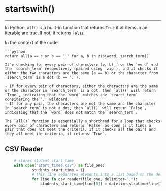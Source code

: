# startswith()


------------

In Python, `all()` is a built-in function that returns `True` if all items in an iterable are true. If not, it returns `False`.

In the context of the code:
```
```python
return all(a == b or b == '.' for a, b in zip(word, search_term))
```
```
It's checking for every pair of characters (a, b) from the `word` and the `search_term` respectively (paired using `zip`), and it checks if either the two characters are the same (a == b) or the character from `search_term` is a dot (b == '.').

- If for every pair of characters, either the characters are the same or the character in `search_term` is a dot, then `all()` will return `True`, indicating that the `word` matches the `search_term` considering the '.' wildcard.
- If for any pair, the characters are not the same and the character in `search_term` is not a dot, then `all()` will return `False`, indicating that the `word` does not match the `search_term`.

The `all()` function is essentially a shorthand for a loop that checks every pair of characters and returns `False` as soon as it finds a pair that does not meet the criteria. If it checks all the pairs and they all meet the criteria, it returns `True`.
```


## CSV Reader 
```python
    # stores student start time 
    with open("start_times.csv") as file_one:
            students_start_time = {}
            # this line separates elements into a list based on the delimiter 
            for line in csv.reader(file_one, delimiter=";"):
                students_start_time[line[0]] = datetime.strptime(line[1], "%H:%M")
```